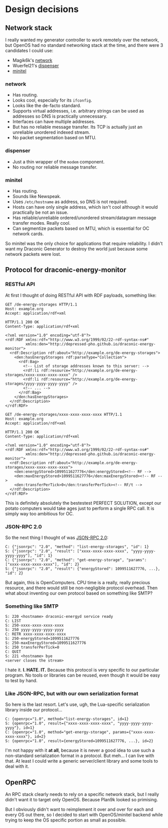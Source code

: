 # Design decisions

## Network stack

I really wanted my generator controller to work remotely over the
network, but OpenOS had no standard networking stack at the time, and
there were 3 candidates I could use:

* Magik6k's
  [network](https://github.com/OpenPrograms/Magik6k-Programs/tree/master/network)
* Wuerfel21's
  [dispenser](https://github.com/OpenPrograms/Wuerfel_21-OC-Toolkit/tree/master/dispenser)
* [minitel](https://github.com/ShadowKatStudios/OC-Minitel/tree/master/)

### network

* Has routing.
* Looks cool, especially for its ```ifconfig```.
* Looks like the de-facto standard.
* Supports virtual addresses, i.e. arbitrary strings can be used as
  addresses so DNS is practically unnecessary.
* Interfaces can have multiple addresses.
* But has no reliable message transfer. Its TCP is actually just an
  unreliable unordered indexed stream.
* No packet segmentation based on MTU.

### dispenser

* Just a thin wrapper of the ```modem``` component.
* No routing nor reliable message transfer.

### minitel

* Has routing.
* Sounds like Newspeak.
* Uses ```/etc/hostname``` as address, so DNS is not required.
* Hosts can have only single address, which isn't cool although it
  would practically be not an issue.
* Has reliable/unreliable ordered/unordered stream/datagram message
  transfer modes. Really cool.
* Can segmentize packets based on MTU, which is essential for OC
  network cards.

So minitel was the only choice for applications that require
reliability. I didn't want my Draconic Generator to destroy the world
just because some network packets were lost.

## Protocol for draconic-energy-monitor

### RESTful API

At first I thought of doing RESTful API with RDF payloads, something
like:

```http
GET /de-energy-storages HTTP/1.1
Host: example.org
Accept: application/rdf+xml

HTTP/1.1 200 OK
Content-Type: application/rdf+xml

<?xml version="1.0" encoding="utf-8"?>
<rdf:RDF xmlns:rdf="http://www.w3.org/1999/02/22-rdf-syntax-ns#"
         xmlns:den="http://depressed-pho.github.io/draconic-energy-monitor">
  <rdf:Description rdf:about="http://example.org/de-energy-storages">
    <den:hasEnergyStorages rdf:parseType="Collection">
      <rdf:Bag>
        <!-- List of storage addresses known to this server: -->
        <rdf:li rdf:resource="http://example.org/de-energy-storages/xxxx-xxxx-xxxx-xxxx" />
        <rdf:li rdf:resource="http://example.org/de-energy-storages/yyyy-yyyy-yyyy-yyyy" />
        <!-- ... -->
      </rdf:Bag>
    </den:hasEnergyStorages>
  </rdf:Description>
</rdf:RDF>
```

```http
GET /de-energy-storages/xxxx-xxxx-xxxx-xxxx HTTP/1.1
Host: example.org
Accept: application/rdf+xml

HTTP/1.1 200 OK
Content-Type: application/rdf+xml

<?xml version="1.0" encoding="utf-8"?>
<rdf:RDF xmlns:rdf="http://www.w3.org/1999/02/22-rdf-syntax-ns#"
         xmlns:den="http://depressed-pho.github.io/draconic-energy-monitor">
  <rdf:Description rdf:about="http://example.org/de-energy-storages/xxxx-xxxx-xxxx-xxxx">
    <den:energyStored>1099511627776</den:energyStored><!-- RF -->
    <den:maxEnergyStored>1099511627776</den:maxEnergyStored><!-- RF -->
    <den:transferPerTick>0</den:transferPerTick><!-- RF/t -->
  </rdf:Description>
</rdf:RDF>
```

This is definitely absolutely the bestestest PERFECT SOLUTION, except
our potato computers would take ages just to perform a single RPC
call. It is simply way too ambitious for OC.

### JSON-RPC 2.0

So the next thing I thought of was
[JSON-RPC 2.0](https://www.jsonrpc.org/specification):

```
C: {"jsonrpc": "2.0", "method": "list-energy-storages", "id": 1}
S: {"jsonrpc": "2.0", "result": ["xxxx-xxxx-xxxx-xxxx", "yyyy-yyyy-yyyy-yyyy"], "id": 1}
C: {"jsonrpc": "2.0", "method": "get-energy-storage", "params": ["xxxx-xxxx-xxxx-xxxx"], "id": 2}
S: {"jsonrpc": "2.0", "result": {"energyStored": 1099511627776, ...}, "id": 2}
```

But again, this is OpenComputers. CPU time is a really, really
precious resource, and there would still be non-negligible protocol
overhead. Then what about inventing our own protocol based on
something like SMTP?

### Something like SMTP

```
S: 220 <hostname> draconic-energyd service ready
C: LIST
S: 250-xxxx-xxxx-xxxx-xxxx
S: 250 yyyy-yyyy-yyyy-yyyy
C: RETR xxxx-xxxx-xxxx-xxxx
S: 250-energyStored=1099511627776
S: 250-maxEnergyStored=1099511627776
S: 250 transferPerTick=0
C: QUIT
S: 221 <hostname> bye
<server closes the stream>
```

I hate it. **I. HATE. IT.** Because this protocol is very specific to
our particular program. No tools or libraries can be reused, even
though it would be easy to test by hand.

### Like JSON-RPC, but with our own serialization format

So here is the last resort. Let's use, ugh, the Lua-specific
serialization library inside our protocol...

```
C: {openrpc="1.0", method="list-energy-storages", id=1}
S: {openrpc="1.0", result={"xxxx-xxxx-xxxx-xxxx", "yyyy-yyyy-yyyy-yyyy"}, id=1}
C: {openrpc="1.0", method="get-energy-storage", params={"xxxx-xxxx-xxxx-xxxx"}, id=2}
S: {openrpc="1.0", result={energyStored=1099511627776, ...}, id=2}
```

I'm not happy with it **at all**, because it is never a good idea to
use such a non-standard serialization format in a protocol. But
meh... I can live with that. At least I could write a generic
server/client library and some tools to deal with it.

## OpenRPC

An RPC stack clearly needs to rely on a specific network stack, but I
really didn't want it to target only OpenOS. Because Plan9k looked so
primising.

But I obviously didn't want to reimplement it over and over for each
and every OS out there, so I decided to start with OpenOS/minitel
backend while trying to keep the OS specific portion as small as
possible.
